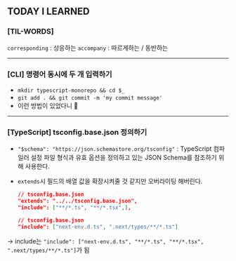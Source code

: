 ## TODAY I LEARNED

### [TIL-WORDS]

`corresponding` : 상응하는
`accompany` : 따르게하는 / 동반하는

---

### [CLI] 명령어 동시에 두 개 입력하기

- `mkdir typescript-monorepo && cd $_`
- `git add . && git commit -m 'my commit message'`
- 이런 방법이 있었다니 👀

---

### [TypeScript] tsconfig.base.json 정의하기

- `"$schema": "https://json.schemastore.org/tsconfig"` : TypeScript 컴파일러 설정 파일 형식과 유효 옵션을 정의하고 있는 JSON Schema를 참조하기 위해 사용한다.
- `extends`시 필드의 배열 값을 확장시켜줄 것 같지만 오버라이팅 해버린다.

  ```json
  // tsconfig.base.json
  "extends": "../../tsconfig.base.json",
  "include": ["**/*.ts", "**/*.tsx",],
  ```

  ```json
  // tsconfig.base.json
  "include": ["next-env.d.ts", ".next/types/**/*.ts"]
  ```

-> include는 `"include": ["next-env.d.ts", "**/*.ts", "**/*.tsx", ".next/types/**/*.ts"]`가 됨
